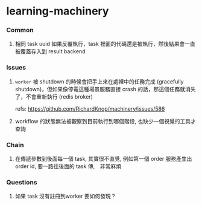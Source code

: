 # learning-machinery

### Common

1. 相同 task uuid 如果反覆執行，task 裡面的代碼還是被執行，然後結果會一直被覆蓋存入到 result backend





### Issues

1. `worker` 被 shutdown 的時候會把手上來在處裡中的任務完成 (gracefully shutdown)，但如果像停電這種場景服務直接 crash 的話，那這個任務就消失了，不會重新執行 (redis broker)

   refs: https://github.com/RichardKnop/machinery/issues/586

1. workflow 的狀態無法被觀察到目前執行到哪個階段, 也缺少一個視覺的工具才查詢

### Chain

1. 在傳遞參數到後面每一個 task, 其實很不直覺, 例如第一個 order 服務產生出order id, 要一路往後面的 task 傳,　非常麻煩


### Questions

1. 如果 task 沒有註冊到worker 要如何發現？